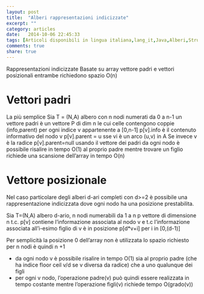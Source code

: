 ```yaml
---
layout: post
title:  "Alberi rappresentazioni indicizzate"
excerpt: ""
category: articles
date:   2014-10-06 22:45:33
tags: [Articoli disponibili in lingua italiana,lang_it,Java,Alberi,Strutture Dati]
comments: true
share: true
---
```

﻿Rappresentazioni indicizzate
Basate su array vettore padri e vettori posizionali entrambe richiedono spazio O(n)

Vettori padri
=============
La più semplice
Sia T = (N,A) albero con n nodi numerati da 0 a n-1 un vettore padri è un vettore P di dim n le cui celle contengono coppie (info,parent) per ogni indice v appartenente a [0,n-1]
p[v].info è il contenuto informativo del nodo v
p[v].parent = u sse vi è un arco (u,v) in A
Se invece v è la radice p[v].parent=null
usando il vettore dei padri da ogni nodo è possibile risalire in tempo O(1) al proprio padre mentre trovare un figlio richiede una scansione dell’array in tempo O(n)


Vettore posizionale
===================
Nel caso particolare degli alberi d-ari completi con d>=2 è possibile una rappresentazione indicizzata dove ogni nodo ha una posizione prestabilita.

Sia T=(N,A) albero d-ario, n nodi numerabili da 1 a n
p vettore di dimensione n  t.c. p[v] contiene l’informazione associata al nodo v e t.c l’informazione associata all’i-esimo figlio di v è in posizione p[d*v+i] per i in [0,(d-1)]

Per semplicità la posizione 0 dell’array non è utilizzata lo spazio richiesto per n nodi è quindi n +1

* da ogni nodo v è possibile risalire in tempo O(1) sia al proprio padre (che ha indice floor ceil v/d se v diversa da radice) che a uno qualunque dei figli
* per ogni v nodo, l’operazione padre(v) può quindi essere realizzata in tempo costante mentre l’operazione figli(v) richiede tempo O(grado(v))
